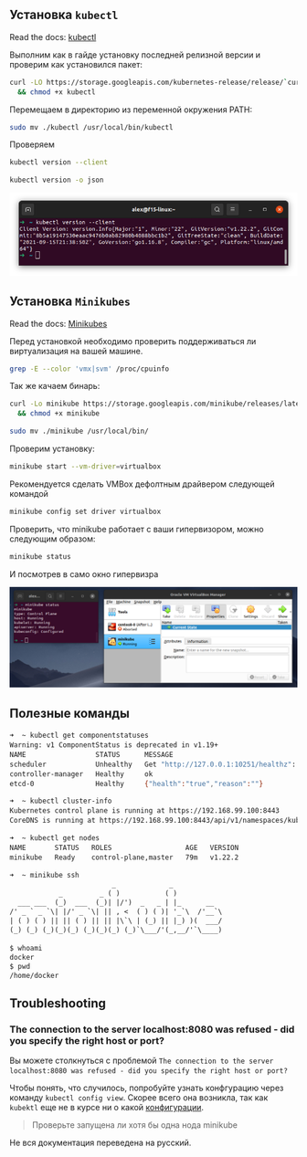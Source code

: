 ## Установка `kubectl`
Read the docs: [kubectl](https://kubernetes.io/ru/docs/tasks/tools/install-kubectl/)

Выполним как в гайде установку последней релизной версии и проверим как установился пакет:
```bash
curl -LO https://storage.googleapis.com/kubernetes-release/release/`curl -s https://storage.googleapis.com/kubernetes-release/release/stable.txt`/bin/linux/amd64/kubectl \
  && chmod +x kubectl
```

Перемещаем в директорию из переменной окружения PATH:
```bash
sudo mv ./kubectl /usr/local/bin/kubectl
```
Проверяем
```bash
kubectl version --client
```
```bash
kubectl version -o json
```

![img.png](img/prep_0.png)


## Установка `Minikubes`

Read the docs: [Minikubes](https://kubernetes.io/ru/docs/tasks/tools/install-minikube/)

Перед установкой необходимо проверить поддерживаться ли виртуализация на вашей машине.
```bash
grep -E --color 'vmx|svm' /proc/cpuinfo
```

Так же качаем бинарь:

```bash
curl -Lo minikube https://storage.googleapis.com/minikube/releases/latest/minikube-linux-amd64 \
  && chmod +x minikube
  ```
```bash
sudo mv ./minikube /usr/local/bin/
```

Проверим установку:
```bash
minikube start --vm-driver=virtualbox
```

Рекомендуется сделать VMBox дефолтным драйвером следующей командой
```bash
minikube config set driver virtualbox
```

Проверить, что minikube работает с ваши гипервизором, можно следующим образом:
```bash
minikube status
```
И посмотрев в само окно гипервизра

![img.png](img/prep_1.png)



## Полезные команды


```bash
➜  ~ kubectl get componentstatuses
Warning: v1 ComponentStatus is deprecated in v1.19+
NAME                 STATUS      MESSAGE                                                                                       ERROR
scheduler            Unhealthy   Get "http://127.0.0.1:10251/healthz": dial tcp 127.0.0.1:10251: connect: connection refused   
controller-manager   Healthy     ok                                                                                            
etcd-0               Healthy     {"health":"true","reason":""}                                                                 
```

```bash
➜  ~ kubectl cluster-info
Kubernetes control plane is running at https://192.168.99.100:8443
CoreDNS is running at https://192.168.99.100:8443/api/v1/namespaces/kube-system/services/kube-dns:dns/proxy
```

```bash
➜  ~ kubectl get nodes
NAME       STATUS   ROLES                  AGE   VERSION
minikube   Ready    control-plane,master   79m   v1.22.2
```

```
➜  ~ minikube ssh
                         _             _            
            _         _ ( )           ( )           
  ___ ___  (_)  ___  (_)| |/')  _   _ | |_      __  
/' _ ` _ `\| |/' _ `\| || , <  ( ) ( )| '_`\  /'__`\
| ( ) ( ) || || ( ) || || |\`\ | (_) || |_) )(  ___/
(_) (_) (_)(_)(_) (_)(_)(_) (_)`\___/'(_,__/'`\____)

$ whoami
docker
$ pwd
/home/docker
```

## Troubleshooting

### The connection to the server localhost:8080 was refused - did you specify the right host or port?

Вы можете столкнуться с проблемой `The connection to the server localhost:8080 was refused - did you specify the right host or port?`

Чтобы понять, что случилось, попробуйте узнать конфгурацию через команду `kubectl config view`.
Скорее всего она возникла, так как `kubektl` еще не в курсе ни о какой [конфигурации](https://kubernetes.io/docs/tasks/tools/install-kubectl-linux/#verify-kubectl-configuration).

> Проверьте запущена ли хотя бы одна нода minikube
> 
Не вся документация переведена на русский.
